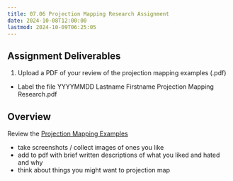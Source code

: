 ```yaml
---
title: 07.06 Projection Mapping Research Assignment
date: 2024-10-08T12:00:00
lastmod: 2024-10-09T06:25:05
---
```


## Assignment Deliverables

1. Upload a PDF of your review of the projection mapping examples (.pdf)

- Label the file YYYYMMDD Lastname Firstname Projection Mapping Research.pdf

## Overview

Review the [Projection Mapping Examples](./07-01-projection-mapping-examples.md)

- take screenshots / collect images of ones you like
- add to pdf with brief written descriptions of what you liked and hated and why
- think about things you might want to projection map
